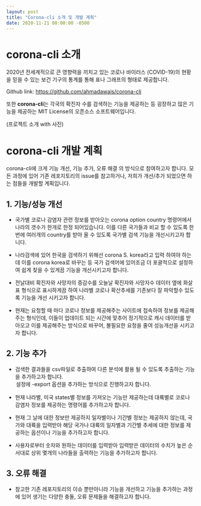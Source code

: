 ```yaml
---
layout: post
title: "Corona-cli 소개 및 개발 계획"
date: 2020-11-21 00:00:00 -0500
---
```


# corona-cli 소개
2020년 전세계적으로 큰 영향력을 끼치고 있는 코로나 바이러스 (COVID-19)의 현황을 믿을 수 있는 보건 기구의 통계를 통해 표나 그래프의 형태로 제공합니다.

Github link: <https://github.com/ahmadawais/corona-cli>

또한  **corona-cli**는 각국의 확진자 수를 검색하는 기능을 제공하는 등 굉장하고 많은 기능을 제공하는 MIT License의 오픈소스 소프트웨어입니다.

(프로젝트 소개 with 사진)

# corona-cli 개발 계획
corona-cli에 크게 기능 개선, 기능 추가, 오류 해결 의 방식으로 참여하고자 합니다.
모든 과정에 있어 기존 레포지토리의 issue를 참고하거나, 저희가 개선/추가 되었으면 하는 점들을 개발할 계획입니다.

## 1. 기능/성능 개선

+ 국가별 코로나 감염자 관련 정보를 받아오는 corona option country 명령어에서 나라의 갯수가 한개로 한정 되어있습니다. 이를 다른 국가들과 비교 할 수 있도록 한번에 여러개의 country를 받아 올 수 있도록 국가별 검색 기능을 개선시키고자 합니다.

+ 나라검색에 있어 한국을 검색하기 위해선 corona S. korea라고 입력 하여야 하는데 이를 corona korea로 바꾸는 등 국가 검색어에 있어조금 더 포괄적으로 설정하여 쉽게 찾을 수 있게끔 기능을 개선시키고자 합니다.

+ 전날대비 확진자와 사망자의 증감수를 오늘날 확진자와 사망자수 데이터 옆에 화살표 형식으로 표시하게끔 하여 나라별 코로나 확산추세를 기존보다 잘 파악할수 있도록 기능을 개선 시키고자 합니다.

+ 현재는 요청할 때 마다 코로나 정보를 제공해주는 사이트에 접속하여 정보를 제공해주는 형식인데, 이들이 업데이트 되는 시간에 맞추어 정기적으로 캐시 데이터를 받아오고 이를 제공해주는 방식으로 바꾸어, 불필요한 요청을 줄여 성능개선을 시키고자 합니다.

## 2. 기능 추가

+ 검색한 결과들을 csv파일로 추출하여 다른 분석에 활용 될 수 있도록 추출하는 기능을 추가하고자 합니다. <option>설정에 -export 옵션을 추가하는 방식으로 진행하고자 합니다.

+ 현재 나라별, 미국 states별 정보를 가져오는 기능만 제공하는데 대륙별로 코로나 감염자 정보를 제공하는 명령어를 추가하고자 합니다.

+ 현재 그 날에 대한 정보만 제공하지 일자별이나 기간별 정보는 제공하지 않는데, 국가와 대륙을 입력받아 해당 국가나 대륙의 일자별과 기간별 추세에 대한 정보를 제공하는 옵션이나 기능을 추가하고자 합니다.

+ 사용자로부터 숫자와 원하는 데이터를 입력받아 입력받은 데이터의 수치가 높은 순서대로 상위 몇개의 나라들을 출력하는 기능을 추가하고자 합니다.


## 3. 오류 해결

+ 참고한 기존 레포지토리의 이슈 뿐만아니라 기능을 개선하고 기능을 추가하는 과정에 있어 생기는 다양한 충돌, 오류 문제들을 해결하고자 합니다.
